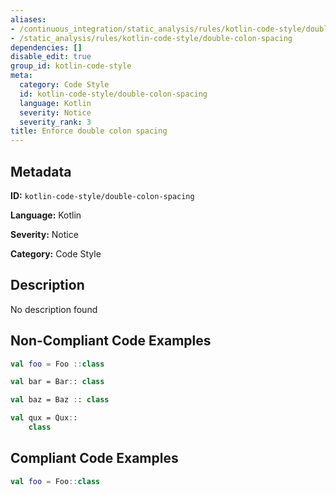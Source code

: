 ```yaml
---
aliases:
- /continuous_integration/static_analysis/rules/kotlin-code-style/double-colon-spacing
- /static_analysis/rules/kotlin-code-style/double-colon-spacing
dependencies: []
disable_edit: true
group_id: kotlin-code-style
meta:
  category: Code Style
  id: kotlin-code-style/double-colon-spacing
  language: Kotlin
  severity: Notice
  severity_rank: 3
title: Enforce double colon spacing
---
```

<!--  SOURCED FROM https://github.com/DataDog/datadog-static-analyzer-rule-docs -->


## Metadata
**ID:** `kotlin-code-style/double-colon-spacing`

**Language:** Kotlin

**Severity:** Notice

**Category:** Code Style

## Description
No description found

## Non-Compliant Code Examples
```kotlin
val foo = Foo ::class

val bar = Bar:: class

val baz = Baz :: class

val qux = Qux::
    class
```

## Compliant Code Examples
```kotlin
val foo = Foo::class
```
